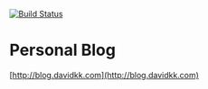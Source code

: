 [![Build Status](https://travis-ci.org/DavidKk/blog.davidkk.com.svg?branch=master)](https://travis-ci.org/DavidKk/blog.davidkk.com)

# Personal Blog

[http://blog.davidkk.com](http://blog.davidkk.com)
